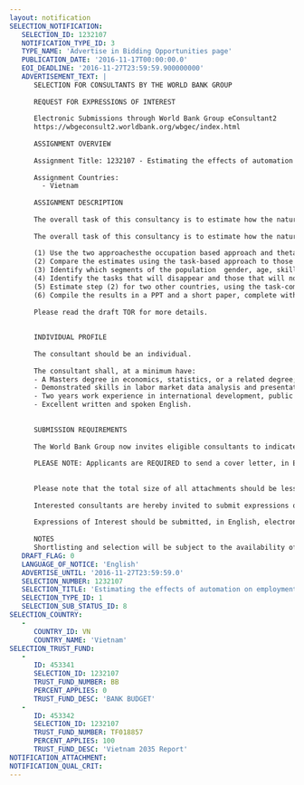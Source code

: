 ```yaml
---
layout: notification
SELECTION_NOTIFICATION: 
   SELECTION_ID: 1232107
   NOTIFICATION_TYPE_ID: 3
   TYPE_NAME: 'Advertise in Bidding Opportunities page'
   PUBLICATION_DATE: '2016-11-17T00:00:00.0'
   EOI_DEADLINE: '2016-11-27T23:59:59.900000000'
   ADVERTISEMENT_TEXT: |
      SELECTION FOR CONSULTANTS BY THE WORLD BANK GROUP
      
      REQUEST FOR EXPRESSIONS OF INTEREST
      
      Electronic Submissions through World Bank Group eConsultant2
      https://wbgeconsult2.worldbank.org/wbgec/index.html
      
      ASSIGNMENT OVERVIEW
      
      Assignment Title: 1232107 - Estimating the effects of automation on employment
      
      Assignment Countries:
        - Vietnam
      
      ASSIGNMENT DESCRIPTION
      
      The overall task of this consultancy is to estimate how the nature of jobs will change in Vietnam and in two other EAP countries, due to various occupations and tasks susceptibility to automation.
      
      The overall task of this consultancy is to estimate how the nature of jobs will change in Vietnam and in two other EAP countries, due to various occupations and tasks susceptibility to automation. In essence, the consultant would 
      
      (1) Use the two approachesthe occupation based approach and thetask-based approach as proposed in Arntz, M., T. Gregory and U. Zierahn (2016)3--to estimate the distribution of automatability of jobs in Vietnam (Figure 2 in AGZ). The consultant would use the Vietnam 2011 STEP worker survey to map the task-content of jobs at the 3-digit occupation level and the Vietnam 2016 Labor Force Survey data on the distribution of occupations across the economy and the demographic profiles behind those jobs.
      (2) Compare the estimates using the task-based approach to those using the occupation based approach
      (3) Identify which segments of the population  gender, age, skill-level, geographic location  are more likely to be affected by automation
      (4) Identify the tasks that will disappear and those that will not, based on available data
      (5) Estimate step (2) for two other countries, using the task-composition of jobs from the Vietnam STEP survey and labor force surveys from the other two countries
      (6) Compile the results in a PPT and a short paper, complete with a brief literature review, detailed assumptions, methodology, data discussion, presentation of results, and interpretation of the statistical findings.
      
      Please read the draft TOR for more details.
      
      
      INDIVIDUAL PROFILE
      
      The consultant should be an individual. 
      
      The consultant shall, at a minimum have:
      - A Masters degree in economics, statistics, or a related degree;
      - Demonstrated skills in labor market data analysis and presentation;
      - Two years work experience in international development, public policy, or related fields; and
      - Excellent written and spoken English.
      
      
      SUBMISSION REQUIREMENTS
      
      The World Bank Group now invites eligible consultants to indicate their interest in providing the services. Interested consultants must provide information indicating that they are qualified to perform the services. 
      
      PLEASE NOTE: Applicants are REQUIRED to send a cover letter, in English, which includes an abstract or brief description (up to 300 words) of their recent work that is similar to the task being advertised, or where their familiarity with the methods and techniques to be used in this assignment is clearly demonstrated. This is REQUIRED to ensure consideration for the consultancy assignment.
      
      
      Please note that the total size of all attachments should be less than 5MB.  
      
      Interested consultants are hereby invited to submit expressions of interest.
      
      Expressions of Interest should be submitted, in English, electronically through World Bank Group eConsultant2 (https://wbgeconsult2.worldbank.org/wbgec/index.html)
      
      NOTES
      Shortlisting and selection will be subject to the availability of funding.
   DRAFT_FLAG: 0
   LANGUAGE_OF_NOTICE: 'English'
   ADVERTISE_UNTIL: '2016-11-27T23:59:59.0'
   SELECTION_NUMBER: 1232107
   SELECTION_TITLE: 'Estimating the effects of automation on employment'
   SELECTION_TYPE_ID: 1
   SELECTION_SUB_STATUS_ID: 8
SELECTION_COUNTRY: 
   - 
      COUNTRY_ID: VN
      COUNTRY_NAME: 'Vietnam'
SELECTION_TRUST_FUND: 
   - 
      ID: 453341
      SELECTION_ID: 1232107
      TRUST_FUND_NUMBER: BB
      PERCENT_APPLIES: 0
      TRUST_FUND_DESC: 'BANK BUDGET'
   - 
      ID: 453342
      SELECTION_ID: 1232107
      TRUST_FUND_NUMBER: TF018857
      PERCENT_APPLIES: 100
      TRUST_FUND_DESC: 'Vietnam 2035 Report'
NOTIFICATION_ATTACHMENT: 
NOTIFICATION_QUAL_CRIT: 
---
```

